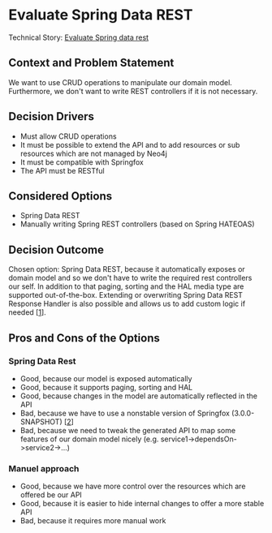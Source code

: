 # Evaluate Spring Data REST

Technical Story: [Evaluate Spring data rest](https://github.com/UST-MICO/mico/issues/83)

## Context and Problem Statement

We want to use CRUD operations to manipulate our domain model.
Furthermore, we don't want to write REST controllers if it is not necessary.

## Decision Drivers

* Must allow CRUD operations
* It must be possible to extend the API and to add resources or sub resources which are not managed by Neo4j
* It must be compatible with Springfox
* The API must be RESTful

## Considered Options

* Spring Data REST
* Manually writing Spring REST controllers (based on Spring HATEOAS)

## Decision Outcome

Chosen option: Spring Data REST, because it automatically exposes or domain model and so we don't have to write the required rest controllers our self. In addition to that paging, sorting and the HAL media type are supported out-of-the-box. Extending or overwriting Spring Data REST Response Handler is also possible and allows us to add custom logic if needed [[1]].

## Pros and Cons of the Options

### Spring Data Rest

* Good, because our model is exposed automatically
* Good, because it supports paging, sorting and HAL
* Good, because changes in the model are automatically reflected in the API
* Bad, because we have to use a nonstable version of Springfox (3.0.0-SNAPSHOT) [[2]]
* Bad, because we need to tweak the generated API to map some features of our domain model nicely (e.g. service1->dependsOn->service2->...)

### Manuel approach

* Good, because we have more control over the resources which are offered be our API
* Good, because it is easier to hide internal changes to offer a more stable API
* Bad, because it requires more manual work

[1]: https://docs.spring.io/spring-data/rest/docs/current/reference/html/#customizing-sdr.overriding-sdr-response-handlers
[2]: https://github.com/springfox/springfox/issues/1957
